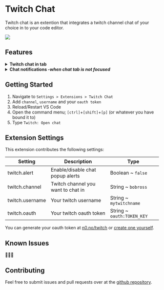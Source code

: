 
# Twitch Chat

Twitch chat is an extention that integrates a twitch channel chat of your choice in to your code editor.

![](https://i.gyazo.com/07c6fa0478cf31f2d0a92a75e7dd790b.gif)

## Features

<details>
	<summary><b>Twitch chat in tab</b></summary>
	<ol>
		<li>Draggable & Responsive</li>
		<li>Emotes & Links</li>
	</ol>
	<img src="https://i.gyazo.com/b37c04b5398ffae277e4010cb09d3b25.png">
</details>

<details>
	<summary><b>Chat notifications <i>-when chat tab is not focused</i></b></summary>
	<ol>
		<li>Popup new chats (Optional)</li>
		<li>Title indicator</li>
	</ol>
	<img src="https://i.gyazo.com/d268441028f9f78fa288eba87ace0b52.png">
</details>


## Getting Started

 1. Navigate to `Settings > Extensions > Twitch Chat`
 2. Add `channel`, `username` and your `oauth token`
 3. Reload/Restart VS Code
 4. Open the command menu; `[ctrl]`+`[shift]`+`[p]` (or whatever you have bound it to)
 5. Type `Twitch: Open chat`

## Extension Settings

This extension contributes the following settings:

| Setting         | Description                        | Type                        |
|-----------------|------------------------------------|-----------------------------|
| twitch.alert    | Enable/disable chat popup alerts   | Boolean ~ `false`           |
| twitch.channel  | Twitch channel you want to chat in | String ~ `bobross`          |
| twitch.username | Your twitch username               | String ~ `mytwitchname`     |
| twitch.oauth    | Your twitch oauth token            | String ~ `oauth:TOKEN_KEY`  |

 You can generate your oauth token at [n0.no/twitch](https://n0.no/twitch/) or [create one yourself](https://dev.twitch.tv/docs/authentication/getting-tokens-oauth/).

## Known Issues
🦗🦗🦗

## Contributing
Feel free to submit issues and pull requests over at the [github repository](https://github.com/kamerat/vs-code-twitch-chat).
